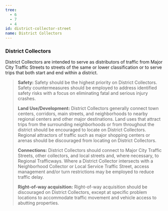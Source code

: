 ```yaml
---
tree:
  - 6
  - 7
  - 4
id: district-collector-street
name: District Collectors
---
```

### District Collectors

District Collectors are intended to serve as distributors of traffic from Major City Traffic Streets to streets of the same or lower classification or to serve trips that both start and end within a district.

> **Safety:** Safety should be the highest priority on District Collectors. Safety countermeasures should be employed to address identified safety risks with a focus on eliminating fatal and serious injury crashes.
>
> **Land Use/Development:** District Collectors generally connect town centers, corridors, main streets, and neighborhoods to nearby regional centers and other major destinations. Land uses that attract trips from the surrounding neighbor­hoods or from throughout the district should be encouraged to locate on District Collectors. Regional attractors of traffic such as major shopping centers or arenas should be discouraged from locating on District Collectors.
>
> **Connections:** District Collectors should connect to Major City Traffic Streets, other collectors, and local streets and, where necessary, to Regional Trafficways. Where a District Collector intersects with a Neighborhood Collector or Local Service Traffic Street, access management and/or turn restrictions may be employed to reduce traffic delay.
>
> **Right-of-way acquisition:** Right-of-way acquisition should be discouraged on District Collectors, except at specific problem locations to accommodate traffic movement and vehicle access to abutting properties.
